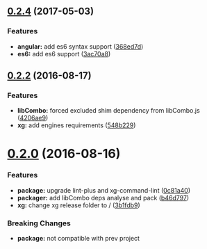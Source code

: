 <a name="0.2.4"></a>
## [0.2.4](https://github.com/xgfe/xg/compare/v0.2.2...v0.2.4) (2017-05-03)


### Features

* **angular:** add es6 syntax support ([368ed7d](https://github.com/xgfe/xg/commit/368ed7d))
* **es6:** add es6 support ([3ac70a8](https://github.com/xgfe/xg/commit/3ac70a8))



<a name="0.2.2"></a>
## [0.2.2](https://github.com/xgfe/xg/compare/v0.2.0...v0.2.2) (2016-08-17)


### Features

* **libCombo:** forced excluded shim dependency from libCombo.js ([4206ae9](https://github.com/xgfe/xg/commit/4206ae9))
* **xg:** add engines requirements ([548b229](https://github.com/xgfe/xg/commit/548b229))



<a name="0.2.0"></a>
# [0.2.0](https://github.com/xgfe/xg/compare/v0.1.2...v0.2.0) (2016-08-16)


### Features

* **package:** upgrade lint-plus and xg-command-lint ([0c81a40](https://github.com/xgfe/xg/commit/0c81a40))
* **packager:** add libCombo deps analyse and pack ([b46d797](https://github.com/xgfe/xg/commit/b46d797))
* **xg:** change xg release folder to / ([3b1fdb9](https://github.com/xgfe/xg/commit/3b1fdb9))

### Breaking Changes

* **package:** not compatible with prev project

